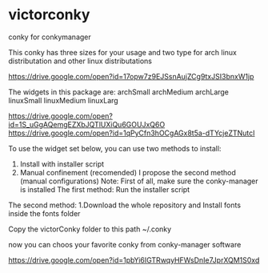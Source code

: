 # victorconky
conky for conkymanager



This conky has three sizes for your usage and two type for arch linux distributation and other linux distributations

https://drive.google.com/open?id=17opw7z9EJSsnAujZCg9txJSI3bnxW1jp

The widgets in this package are:
archSmall
archMedium
archLarge
linuxSmall
linuxMedium
linuxLarg

https://drive.google.com/open?id=1S_uGgAQemgEZXbJQTlUXiQu6GOUJxQ6O
https://drive.google.com/open?id=1qPyCfn3hOCgAGx8t5a-dTYcjeZTNutcI

To use the widget set below, you can use two methods to install:
1. Install with installer script
2. Manual confinement (recomended)
I propose the second method (manual configurations)
Note: First of all, make sure the conky-manager is installed
The first method:
Run the installer script

The second method:
1.Download the whole repository and Install fonts inside the fonts folder

Copy the victorConky folder to this path
~/.conky 

now you can choos your favorite conky from conky-manager software

https://drive.google.com/open?id=1pbYi6IGTRwqyHFWsDnIe7JprXQM1S0xd

